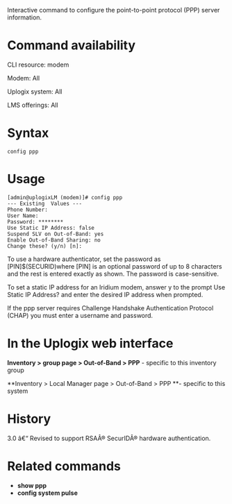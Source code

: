 <!-- 5.4 -->

Interactive command to configure the point-to-point protocol (PPP) server information.

# Command availability 

CLI resource: modem

Modem: All

Uplogix system: All

LMS offerings: All

# Syntax 

```
config ppp
```

# Usage 

```
[admin@uplogixLM (modem)]# config ppp
--- Existing  Values ---
Phone Number:
User Name:
Password: ********
Use Static IP Address: false
Suspend SLV on Out-of-Band: yes
Enable Out-of-Band Sharing: no
Change these? (y/n) [n]:

```

To use a hardware authenticator, set the password as [PIN]$(SECURID)where [PIN] is an optional password of up to 8 characters and the rest is entered exactly as shown. The password is case-sensitive. 

To set a static IP address for an Iridium modem, answer y to the prompt Use Static IP Address? and enter the desired IP address when prompted.

If the ppp server requires Challenge Handshake Authentication Protocol (CHAP) you must enter a username and password.

# In the Uplogix web interface

**Inventory > group page > Out-of-Band > PPP** - specific to this inventory group

**Inventory > Local Manager page > Out-of-Band > PPP **- specific to this system

# History 

3.0 â€“ Revised to support RSAÂ® SecurIDÂ® hardware authentication.

# Related commands 

- **show ppp**
- **config system pulse**
